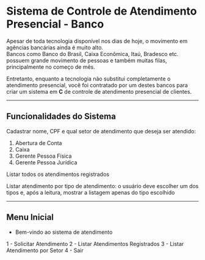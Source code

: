 # Sistema de Controle de Atendimento Presencial - Banco

Apesar de toda tecnologia disponível nos dias de hoje, o movimento em agências bancárias ainda é muito alto.  
Bancos como Banco do Brasil, Caixa Econômica, Itaú, Bradesco etc. possuem grande movimento de pessoas e também muitas filas, principalmente no começo de mês.  

Entretanto, enquanto a tecnologia não substitui completamente o atendimento presencial, você foi contratado por um destes bancos para criar um sistema em **C** de controle de atendimento presencial de clientes.

---

## Funcionalidades do Sistema

Cadastrar nome, CPF e qual setor de atendimento que deseja ser atendido:
1. Abertura de Conta
2. Caixa
3. Gerente Pessoa Física
4. Gerente Pessoa Jurídica
   
Listar todos os atendimentos registrados

Listar atendimento por tipo de atendimento: o usuário deve escolher um dos tipos e, após a leitura, mostrar a listagem apenas do tipo escolhido

---

## Menu Inicial

- Bem-vindo ao sistema de atendimento

1 - Solicitar Atendimento
2 - Listar Atendimentos Registrados
3 - Listar Atendimento por Setor
4 - Sair
